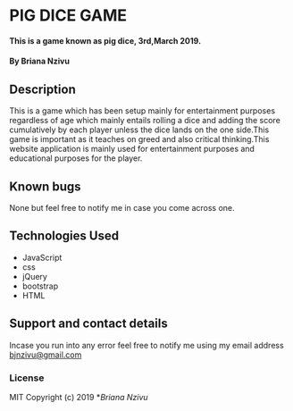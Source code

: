 # PIG DICE GAME
#### This is a game known as pig dice, 3rd,March 2019.
#### By **Briana Nzivu**
## Description
 This is a game which has been setup mainly for entertainment purposes regardless of age which mainly entails rolling a dice and adding the score cumulatively by each player unless the dice lands on the one side.This game is important as it teaches on greed and also critical thinking.This website application is mainly used for entertainment purposes and educational purposes for the player.
## Known bugs
None but feel free to notify me in case you come across one.

## Technologies Used
* JavaScript
* css
* jQuery
* bootstrap
* HTML
## Support and contact details
Incase you run into any error feel free to notify me using my email address bjnzivu@gmail.com
### License
MIT
Copyright (c) 2019 **Briana Nzivu*
